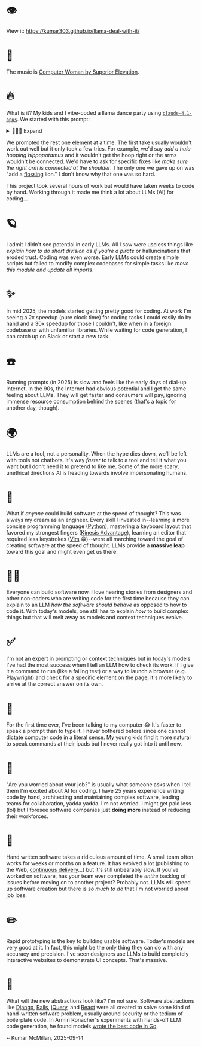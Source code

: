 # 👁️

View it: https://kumar303.github.io/llama-deal-with-it/

# 🎵

The music is [Computer Woman by Superior Elevation](https://www.youtube.com/watch?v=eklqLkyoJWA).

# 🔥

What is it? My kids and I vibe-coded a llama dance party using [`claude-4.1-opus`](https://www.anthropic.com/). We started with this prompt:

<details>
<summary>👩🏽‍💻 Expand</summary>

> Create a preact app using tailwind for css. Render a square centered in the viewport with slightly rounded corners. Add a diagnal dark purple to medium pink gradient to the background of the square. Add a pixelated llama in orange. Add a button, also in orange, underneath the llama that says Make the llama dance. When the button gets pressed, put "deal with it" sunglasses on the pixelated llama and make it dance up and down with crude css animation.

</details>

We prompted the rest one element at a time. The first take usually wouldn't work out well but it only took a few tries. For example, we'd say _add a hula hooping hippopotamus_ and it wouldn't get the hoop right or the arms wouldn't be connected. We'd have to ask for specific fixes like _make sure the right arm is connected at the shoulder_. The only one we gave up on was "add a [flossing](<https://en.wikipedia.org/wiki/Floss_(dance)>) lion." I don't know why that one was so hard.

This project took several hours of work but would have taken weeks to code by hand. Working through it made me think a lot about LLMs (AI) for coding...

# 🪐

I admit I didn't see potential in early LLMs. All I saw were useless things like _explain how to do short division as if you're a pirate_ or halluncinations that eroded trust. Coding was even worse. Early LLMs could create simple scripts but failed to modify complex codebases for simple tasks like _move this module and update all imports_.

# ✨

In mid 2025, the models started getting pretty good for coding. At work I'm seeing a 2x speedup (pure clock time) for coding tasks I could easily do by hand and a 30x speedup for those I couldn't, like when in a foreign codebase or with unfamiliar libraries. While waiting for code generation, I can catch up on Slack or start a new task.

# ☎️

Running prompts (in 2025) is slow and feels like the early days of dial-up Internet. In the 90s, the Internet had obvious potential and I get the same feeling about LLMs. They will get faster and consumers will pay, ignoring immense resource consumption behind the scenes (that's a topic for another day, though).

# 🌍

LLMs are a tool, not a personality. When the hype dies down, we'll be left with tools not chatbots. It's way _faster_ to talk to a tool and tell it what you want but I don't need it to pretend to like me. Some of the more scary, unethical directions AI is heading towards involve impersonating humans.

# 🧠

What if _anyone_ could build software at the speed of thought? This was always my dream as an engineer. Every skill I invested in--learning a more concise programming language ([Python](https://www.python.org/)), mastering a keyboard layout that favored my strongest fingers ([Kinesis Advantage](https://kinesis-ergo.com/shop/advantage2/)), learning an editor that required less keystrokes ([Vim](https://www.vim.org/) 😁)--were all marching toward the goal of creating software at the speed of thought. LLMs provide a **massive leap** toward this goal and might even get us there.

# 💃🏼

Everyone can build software now. I love hearing stories from designers and other non-coders who are writing code for the first time because they can explain to an LLM _how the software should behave_ as opposed to how to code it. With today's models, one still has to explain _how_ to build complex things but that will melt away as models and context techniques evolve.

# ✅

I'm not an expert in prompting or context techniques but in today's models I've had the most success when I tell an LLM how to check its work. If I give it a command to run (like a failing test) or a way to launch a browser (e.g. [Playwright](https://playwright.dev/)) and check for a specific element on the page, it's more likely to arrive at the correct answer on its own.

# 📣

For the first time ever, I've been talking to my computer 😂 It's faster to speak a prompt than to type it. I never bothered before since one cannot dictate computer code in a literal sense. My young kids find it more natural to speak commands at their ipads but I never really got into it until now.

# 🌴

"Are you worried about your job?" is usually what someone asks when I tell them I'm excited about AI for coding. I have 25 years experience writing code by hand, architecting and maintaining complex software, leading teams for collaboration, yadda yadda. I'm not worried. I might get paid less (lol) but I foresee software companies just **doing more** instead of reducing their workforces.

# 🐛

Hand written software takes a ridiculous amount of time. A small team often works for weeks or months on a feature. It has evolved a lot (publishing to the Web, [continuous delivery](https://en.wikipedia.org/wiki/Continuous_delivery)...) but it's still unbearably slow. If you've worked on software, has your team ever completed the _entire_ backlog of issues before moving on to another project? Probably not. LLMs will speed up software creation but there is _so much to do_ that I'm not worried about job loss.

# ✏️

Rapid prototyping is the key to building usable software. Today's models are very good at it. In fact, this might be the only thing they can do with any accuracy and precision. I've seen designers use LLMs to build completely interactive websites to demonstrate UI concepts. That's massive.

# 🔗

What will the new abstractions look like? I'm not sure. Software abstractions like [Django](https://www.djangoproject.com/), [Rails](https://rubyonrails.org/), [jQuery](https://jquery.com/), and [React](https://react.dev/) were all created to solve some kind of hand-written sofware problem, usually around security or the tedium of boilerplate code. In Armin Ronacher's experiments with hands-off LLM code generation, he found models [wrote the best code in Go](https://lucumr.pocoo.org/2025/6/12/agentic-coding/).

\~ Kumar McMillan, 2025-09-14
